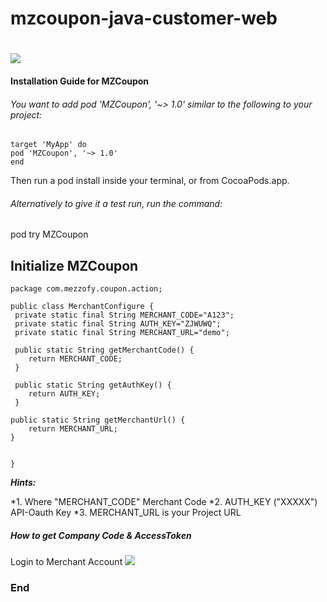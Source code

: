 # mzcoupon-java-customer-web

# 

![](http://www.mezzofy.com/images/logoz.png)


#### Installation Guide for MZCoupon
###### You want to add pod 'MZCoupon', '~> 1.0' similar to the following to your project:

``` objc
target 'MyApp' do
pod 'MZCoupon', '~> 1.0'
end
```
Then run a pod install inside your terminal, or from CocoaPods.app.

###### Alternatively to give it a test run, run the command:

pod try MZCoupon
## Initialize MZCoupon
``` objc
package com.mezzofy.coupon.action;

public class MerchantConfigure {
 private static final String MERCHANT_CODE="A123";
 private static final String AUTH_KEY="ZJWUWQ";
 private static final String MERCHANT_URL="demo";

 public static String getMerchantCode() {
	return MERCHANT_CODE;
 }

 public static String getAuthKey() {
	return AUTH_KEY;
 }

public static String getMerchantUrl() {
	return MERCHANT_URL;
}

 
}

```
***Hints:*** 

*1. Where "MERCHANT_CODE" Merchant Code
*2. AUTH_KEY ("XXXXX") API-Oauth Key
*3. MERCHANT_URL is your Project URL


##### How to get Company Code & AccessToken
Login to Merchant Account 
![](https://s3-ap-southeast-1.amazonaws.com/mzcouponuat/email/merchant_profile.jpg)

### End
